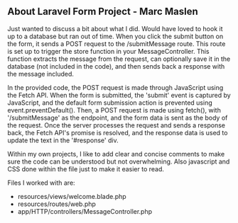 
## About Laravel Form Project - Marc Maslen

Just wanted to discuss a bit about what I did. Would have loved to hook it up to a database but ran out of time. When you click the submit button on the form, it sends a POST request to the /submitMessage route. This route is set up to trigger the store function in your MessageController. This function extracts the message from the request, can optionally save it in the database (not included in the code), and then sends back a response with the message included.

In the provided code, the POST request is made through JavaScript using the Fetch API.  When the form is submitted, the 'submit' event is captured by JavaScript, and the default form submission action is prevented using event.preventDefault(). Then, a POST request is made using fetch(), with '/submitMessage' as the endpoint, and the form data is sent as the body of the request. Once the server processes the request and sends a response back, the Fetch API's promise is resolved, and the response data is used to update the text in the '#response' div.

Within my own projects, I like to add clear and concise comments to make sure the code can be understood but not overwhelming. Also javascript and CSS done within the file just to make it easier to read.

Files I worked with are:
 - resources/views/welcome.blade.php
 - resources/routes/web.php
 - app/HTTP/controllers/MessageController.php
